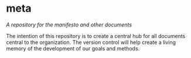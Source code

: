 # meta
*A repository for the manifesto and other documents*


The intention of this repository is to create a central hub for all documents central to the organization. 
The version control will help create a living memory of the development of our goals and methods.
